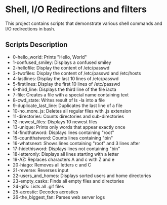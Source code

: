 # Shell, I/O Redirections and filters

This project contains scripts that demonstrate various shell commands and I/O redirections in bash.

## Scripts Description

* 0-hello_world: Prints "Hello, World"
* 1-confused_smiley: Displays a confused smiley
* 2-hellofile: Display the content of /etc/passwd
* 3-twofiles: Display the content of /etc/passwd and /etc/hosts
* 4-lastlines: Display the last 10 lines of /etc/passwd
* 5-firstlines: Display the first 10 lines of /etc/passwd
* 6-third_line: Displays the third line of the file iacta
* 7-file: Creates a file with a special name containing text
* 8-cwd_state: Writes result of ls -la into a file
* 9-duplicate_last_line: Duplicates the last line of a file
* 10-no_more_js: Deletes all regular files with .js extension
* 11-directories: Counts directories and sub-directories
* 12-newest_files: Displays 10 newest files
* 13-unique: Prints only words that appear exactly once
* 14-findthatword: Displays lines containing "root"
* 15-countthatword: Counts lines containing "bin"
* 16-whatsnext: Shows lines containing "root" and 3 lines after
* 17-hidethisword: Displays lines not containing "bin"
* 18-letteronly: Displays all lines starting with a letter
* 19-AZ: Replaces characters A and c with Z and e
* 20-hiago: Removes all letters c and C
* 21-reverse: Reverses input
* 22-users_and_homes: Displays sorted users and home directories
* 23-empty_casks: Finds all empty files and directories
* 24-gifs: Lists all .gif files
* 25-acrostic: Decodes acrostics
* 26-the_biggest_fan: Parses web server logs
